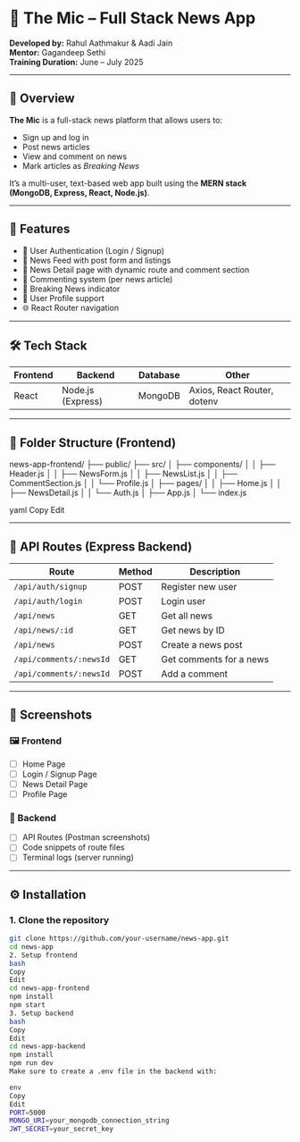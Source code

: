 # 📰 The Mic – Full Stack News App

**Developed by:** Rahul Aathmakur & Aadi Jain  
**Mentor:** Gagandeep Sethi  
**Training Duration:** June – July 2025  

---

## 📌 Overview

**The Mic** is a full-stack news platform that allows users to:

- Sign up and log in
- Post news articles
- View and comment on news
- Mark articles as *Breaking News*

It’s a multi-user, text-based web app built using the **MERN stack (MongoDB, Express, React, Node.js)**.

---

## 🚀 Features

- 🔐 User Authentication (Login / Signup)
- 📰 News Feed with post form and listings
- 🧾 News Detail page with dynamic route and comment section
- 💬 Commenting system (per news article)
- 🔴 Breaking News indicator
- 👤 User Profile support
- 🌐 React Router navigation

---

## 🛠️ Tech Stack

| Frontend | Backend | Database | Other |
|----------|---------|----------|-------|
| React    | Node.js (Express) | MongoDB | Axios, React Router, dotenv |

---

## 📁 Folder Structure (Frontend)

news-app-frontend/
├── public/
├── src/
│ ├── components/
│ │ ├── Header.js
│ │ ├── NewsForm.js
│ │ ├── NewsList.js
│ │ ├── CommentSection.js
│ │ └── Profile.js
│ ├── pages/
│ │ ├── Home.js
│ │ ├── NewsDetail.js
│ │ └── Auth.js
│ ├── App.js
│ └── index.js

yaml
Copy
Edit

---

## 🧪 API Routes (Express Backend)

| Route | Method | Description |
|-------|--------|-------------|
| `/api/auth/signup` | POST | Register new user |
| `/api/auth/login` | POST | Login user |
| `/api/news` | GET | Get all news |
| `/api/news/:id` | GET | Get news by ID |
| `/api/news` | POST | Create a news post |
| `/api/comments/:newsId` | GET | Get comments for a news |
| `/api/comments/:newsId` | POST | Add a comment |

---

## 📸 Screenshots

### 🖼️ Frontend  
- [ ] Home Page  
- [ ] Login / Signup Page  
- [ ] News Detail Page  
- [ ] Profile Page

### 🔧 Backend  
- [ ] API Routes (Postman screenshots)  
- [ ] Code snippets of route files  
- [ ] Terminal logs (server running)

---

## ⚙️ Installation

### 1. Clone the repository

```bash
git clone https://github.com/your-username/news-app.git
cd news-app
2. Setup frontend
bash
Copy
Edit
cd news-app-frontend
npm install
npm start
3. Setup backend
bash
Copy
Edit
cd news-app-backend
npm install
npm run dev
Make sure to create a .env file in the backend with:

env
Copy
Edit
PORT=5000
MONGO_URI=your_mongodb_connection_string
JWT_SECRET=your_secret_key
